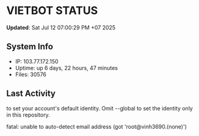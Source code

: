 # VIETBOT STATUS
**Updated**: Sat Jul 12 07:00:29 PM +07 2025

## System Info
- IP: 103.77.172.150
- Uptime: up 6 days, 22 hours, 47 minutes
- Files: 30576

## Last Activity

to set your account's default identity.
Omit --global to set the identity only in this repository.

fatal: unable to auto-detect email address (got 'root@vinh3690.(none)')
